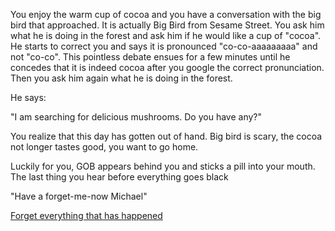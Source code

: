 You enjoy the warm cup of cocoa and you have a conversation with the big bird that approached. It is actually
Big Bird from Sesame Street. You ask him what he is doing in the forest and ask him if he would like
a cup of "cocoa". He starts to correct you and says it is pronounced "co-co-aaaaaaaaa" and not "co-co".
This pointless debate ensues for a few minutes until he concedes that it is indeed cocoa after you google
the correct pronunciation. Then you ask him again what he is doing in the forest.

He says:

"I am searching for delicious mushrooms. Do you have any?"

You realize that this day has gotten out of hand.  Big bird is scary, the cocoa not longer tastes good, you want to go home.

Luckily for you, GOB appears behind you and sticks a pill into your mouth.  The last thing you hear before everything goes black

"Have a forget-me-now Michael"

[Forget everything that has happened](../../marshmallow.md)

